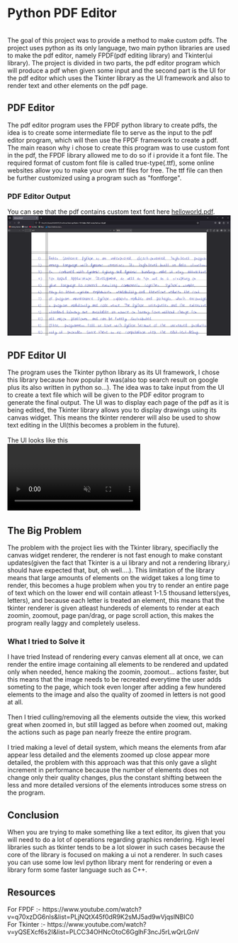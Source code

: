 <h1>Python PDF Editor</h1>
<br>
The goal of this project was to provide a method to make custom pdfs. The project uses python as its only language, two main python libraries are used to make the pdf editor, namely FPDF(pdf editing library) and Tkinter(ui library). The project is divided in two parts, the pdf editor program which will produce a pdf when given some input and the second part is the UI for the pdf editor which uses the Tkinter library as the UI framework and also to render text and other elements on the pdf page.
<br>
<h2>PDF Editor</h2>
The pdf editor program uses the FPDF python library to create pdfs, the idea is to create some intermediate file to serve as the input to the pdf editor program, which will then use the FPDF framework to create a pdf. The main reason why i chose to create this program was to use custom font in the pdf, the FPDF library allowed me to do so if i provide it a font file. The required format of custom font file is called true-type(.ttf), some online websites allow you to make your own ttf files for free. The ttf file can then be further customized using a program such as "fontforge".
<h3>PDF Editor Output</h3>
You can see that the pdf contains custom text font here <a href="/PdfCreator/helloworld.pdf">helloworld.pdf</a>.
<img src="/PdfCreator/pdfeditor_output.png" >
<br>
<h2>PDF Editor UI</h2>
The program uses the Tkinter python library as its UI framework, I chose this library because how popular it was(also top search result on google plus its also written in python so...). The idea was to take input from the UI to create a text file which will be given to the PDF editor program to generate the final output. The UI was to display each page of the pdf as it is being edited, the Tkinter library allows you to display drawings using its canvas widget. This means the tkinter renderer will also be used to show text editing in the UI(this becomes a problem in the future).
<br>
<br>
The UI looks like this
<br>
<video src="https://github.com/user-attachments/assets/25074d23-83f6-489d-96f2-471fd50cc263" controls="controls" muted="muted" style="max-width: 730px;" ></video>
<br>
<h2>The Big Problem</h2>
The problem with the project lies with the Tkinter library, specifiaclly the canvas widget renderer, the renderer is not fast enough to make constant updates(given the fact that Tkinter is a ui library and not a rendering library,i should have expected that, but, oh well....). This limitation of the library means that large amounts of elements on the widget takes a long time to render, this becomes a huge problem when you try to render an entire page of text which on the lower end will contain atleast 1-1.5 thousand letters(yes, letters), and because each letter is treated an element, this means that the tkinter renderer is given atleast hundereds of elements to render at each zoomin, zoomout, page pan/drag, or page scroll action, this makes the program really laggy and completely useless.
<h3>What I tried to Solve it</h3>
I have tried Instead of rendering every canvas element all at once, we can render the entire image containing all elements to be rendered and updated only when needed, hence making the zoomin, zoomout... actions faster, but this means that the image needs to be recreated everytime the user adds someting to the page, which took even longer after adding a few hundered elements to the image and also the quality of zoomed in letters is not good at all.
<br>
<br>
Then I tried culling/removing all the elements outside the view, this worked great when zoomed in, but still lagged as before when zoomed out, making the actions such as page pan nearly freeze the entire program.
<br>
<br>
I tried making a level of detail system, which means the elements from afar appear less detailed and the elements zoomed up close appear more detailed, the problem with this approach was that this only gave a slight increment in performance because the number of elements does not change only their quality changes, plus the constant shifting between the less and more detailed versions of the elements introduces some stress on the program.
<br>
<h2>Conclusion</h2>
When you are trying to make something like a text editor, its given that you will need to do a lot of operations regarding graphics rendering. High level libraries such as tkinter tends to be a lot slower in such cases because the core of the library is focused on making a ui not a renderer. In such cases you can use some low levl python library ment for rendering or even a library form some faster language such as C++.
<br>
<h2>Resources</h2>
For FPDF :-  https://www.youtube.com/watch?v=q70xzDG6nls&list=PLjNQtX45f0dR9K2sMJ5ad9wVjqslNBIC0
<br>
For Tkinter :-  https://www.youtube.com/watch?v=yQSEXcf6s2I&list=PLCC34OHNcOtoC6GglhF3ncJ5rLwQrLGnV